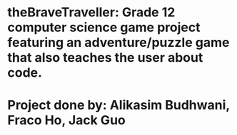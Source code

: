 # theBraveTraveller: Grade 12 computer science game project featuring an adventure/puzzle game that also teaches the user about code.
# Project done by: Alikasim Budhwani, Fraco Ho, Jack Guo
